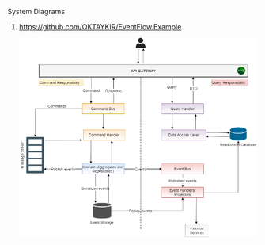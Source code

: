 System Diagrams

1. https://github.com/OKTAYKIR/EventFlow.Example

   ![](sys_diag/1-OKTAYKIR-EventFlow.Example.png)
